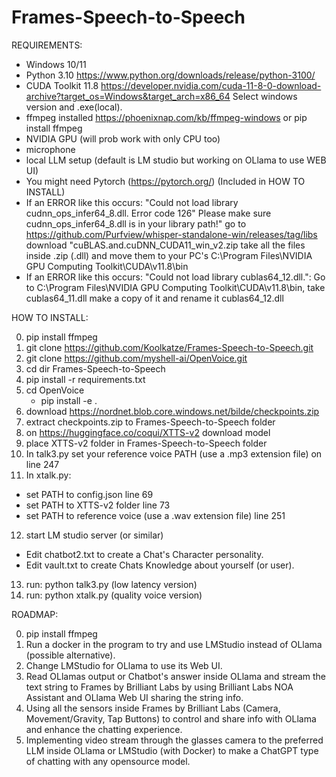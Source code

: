 # Frames-Speech-to-Speech
REQUIREMENTS:

- Windows 10/11 
- Python 3.10 https://www.python.org/downloads/release/python-3100/
- CUDA Toolkit 11.8 https://developer.nvidia.com/cuda-11-8-0-download-archive?target_os=Windows&target_arch=x86_64 Select windows version and .exe(local).
- ffmpeg installed https://phoenixnap.com/kb/ffmpeg-windows or pip install ffmpeg
- NVIDIA GPU (will prob work with only CPU too)
- microphone
- local LLM setup (default is LM studio but working on OLlama to use WEB UI)
- You might need Pytorch (https://pytorch.org/) (Included in HOW TO INSTALL)
- If an ERROR like this occurs: "Could not load library cudnn_ops_infer64_8.dll. Error code 126"
  Please make sure cudnn_ops_infer64_8.dll is in your library path!"
  go to https://github.com/Purfview/whisper-standalone-win/releases/tag/libs download "cuBLAS.and.cuDNN_CUDA11_win_v2.zip take all the files inside .zip (.dll) and move them to
  your PC's C:\Program Files\NVIDIA GPU Computing Toolkit\CUDA\v11.8\bin
- If an ERROR like this occurs: "Could not load library cublas64_12.dll.": Go to C:\Program Files\NVIDIA GPU Computing Toolkit\CUDA\v11.8\bin, take cublas64_11.dll make a copy of it and rename it cublas64_12.dll

HOW TO INSTALL:

0. pip install ffmpeg
1. git clone https://github.com/Koolkatze/Frames-Speech-to-Speech.git
2. git clone https://github.com/myshell-ai/OpenVoice.git
3. cd dir Frames-Speech-to-Speech
4. pip install -r requirements.txt
5. cd OpenVoice
   - pip install -e .
6. download https://nordnet.blob.core.windows.net/bilde/checkpoints.zip
7. extract checkpoints.zip to Frames-Speech-to-Speech folder
8. on https://huggingface.co/coqui/XTTS-v2 download model
9. place XTTS-v2 folder in Frames-Speech-to-Speech folder
10. In talk3.py set your reference voice PATH (use a .mp3 extension file) on line 247
11. In xtalk.py:
- set PATH to config.json line 69
- set PATH to XTTS-v2 folder line 73
- set PATH to reference voice (use a .wav extension file) line 251
12. start LM studio server (or similar)
- Edit chatbot2.txt to create a Chat's Character personality.
- Edit vault.txt to create Chats Knowledge about yourself (or user).
13. run: python talk3.py (low latency version)
14. run: python xtalk.py (quality voice version)

ROADMAP:

0. pip install ffmpeg
1. Run a docker in the program to try and use LMStudio instead of OLlama (possible alternative).
2. Change LMStudio for OLlama to use its Web UI.
3. Read OLlamas output or Chatbot's answer inside OLlama and stream the text string to Frames by Brilliant Labs by using Brilliant Labs NOA Assistant and OLlama Web UI sharing the string info.
4. Using all the sensors inside Frames by Brilliant Labs (Camera, Movement/Gravity, Tap Buttons) to control and share info with OLlama and enhance the chatting experience.
5. Implementing video stream through the glasses camera to the preferred LLM inside OLlama or LMStudio (with Docker) to make a ChatGPT type of chatting with any opensource model.

